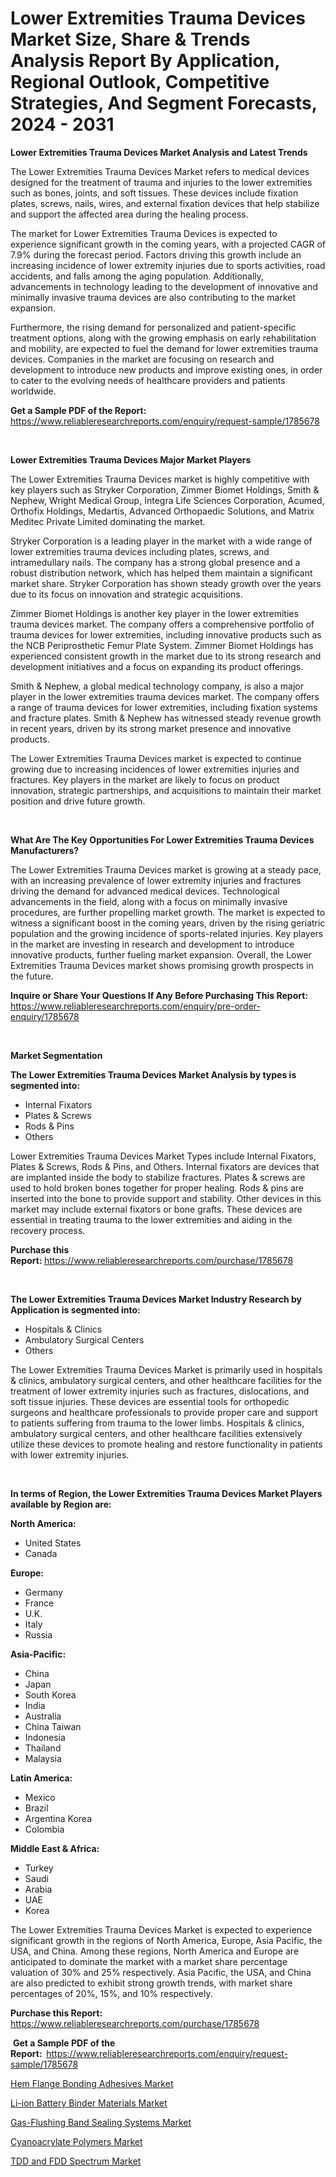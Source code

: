 <p><h1>Lower Extremities Trauma Devices Market Size, Share & Trends Analysis Report By Application, Regional Outlook, Competitive Strategies, And Segment Forecasts, 2024 - 2031</h1></p><p><strong>Lower Extremities Trauma Devices Market Analysis and Latest Trends</strong></p>
<p><p>The Lower Extremities Trauma Devices Market refers to medical devices designed for the treatment of trauma and injuries to the lower extremities such as bones, joints, and soft tissues. These devices include fixation plates, screws, nails, wires, and external fixation devices that help stabilize and support the affected area during the healing process.</p><p>The market for Lower Extremities Trauma Devices is expected to experience significant growth in the coming years, with a projected CAGR of 7.9% during the forecast period. Factors driving this growth include an increasing incidence of lower extremity injuries due to sports activities, road accidents, and falls among the aging population. Additionally, advancements in technology leading to the development of innovative and minimally invasive trauma devices are also contributing to the market expansion.</p><p>Furthermore, the rising demand for personalized and patient-specific treatment options, along with the growing emphasis on early rehabilitation and mobility, are expected to fuel the demand for lower extremities trauma devices. Companies in the market are focusing on research and development to introduce new products and improve existing ones, in order to cater to the evolving needs of healthcare providers and patients worldwide.</p></p>
<p><strong>Get a Sample PDF of the Report:&nbsp;</strong> <a href="https://www.reliableresearchreports.com/enquiry/request-sample/1785678">https://www.reliableresearchreports.com/enquiry/request-sample/1785678</a></p>
<p>&nbsp;</p>
<p><strong>Lower Extremities Trauma Devices Major Market Players</strong></p>
<p><p>The Lower Extremities Trauma Devices market is highly competitive with key players such as Stryker Corporation, Zimmer Biomet Holdings, Smith & Nephew, Wright Medical Group, Integra Life Sciences Corporation, Acumed, Orthofix Holdings, Medartis, Advanced Orthopaedic Solutions, and Matrix Meditec Private Limited dominating the market.</p><p>Stryker Corporation is a leading player in the market with a wide range of lower extremities trauma devices including plates, screws, and intramedullary nails. The company has a strong global presence and a robust distribution network, which has helped them maintain a significant market share. Stryker Corporation has shown steady growth over the years due to its focus on innovation and strategic acquisitions.</p><p>Zimmer Biomet Holdings is another key player in the lower extremities trauma devices market. The company offers a comprehensive portfolio of trauma devices for lower extremities, including innovative products such as the NCB Periprosthetic Femur Plate System. Zimmer Biomet Holdings has experienced consistent growth in the market due to its strong research and development initiatives and a focus on expanding its product offerings.</p><p>Smith & Nephew, a global medical technology company, is also a major player in the lower extremities trauma devices market. The company offers a range of trauma devices for lower extremities, including fixation systems and fracture plates. Smith & Nephew has witnessed steady revenue growth in recent years, driven by its strong market presence and innovative products.</p><p>The Lower Extremities Trauma Devices market is expected to continue growing due to increasing incidences of lower extremities injuries and fractures. Key players in the market are likely to focus on product innovation, strategic partnerships, and acquisitions to maintain their market position and drive future growth.</p></p>
<p>&nbsp;</p>
<p><strong>What Are The Key Opportunities For Lower Extremities Trauma Devices Manufacturers?</strong></p>
<p><p>The Lower Extremities Trauma Devices market is growing at a steady pace, with an increasing prevalence of lower extremity injuries and fractures driving the demand for advanced medical devices. Technological advancements in the field, along with a focus on minimally invasive procedures, are further propelling market growth. The market is expected to witness a significant boost in the coming years, driven by the rising geriatric population and the growing incidence of sports-related injuries. Key players in the market are investing in research and development to introduce innovative products, further fueling market expansion. Overall, the Lower Extremities Trauma Devices market shows promising growth prospects in the future.</p></p>
<p><strong>Inquire or Share Your Questions If Any Before Purchasing This Report:</strong> <a href="https://www.reliableresearchreports.com/enquiry/pre-order-enquiry/1785678">https://www.reliableresearchreports.com/enquiry/pre-order-enquiry/1785678</a></p>
<p>&nbsp;</p>
<p><strong>Market Segmentation</strong></p>
<p><strong>The Lower Extremities Trauma Devices Market Analysis by types is segmented into:</strong></p>
<p><ul><li>Internal Fixators</li><li>Plates & Screws</li><li>Rods & Pins</li><li>Others</li></ul></p>
<p><p>Lower Extremities Trauma Devices Market Types include Internal Fixators, Plates & Screws, Rods & Pins, and Others. Internal fixators are devices that are implanted inside the body to stabilize fractures. Plates & screws are used to hold broken bones together for proper healing. Rods & pins are inserted into the bone to provide support and stability. Other devices in this market may include external fixators or bone grafts. These devices are essential in treating trauma to the lower extremities and aiding in the recovery process.</p></p>
<p><strong>Purchase this Report:&nbsp;</strong><a href="https://www.reliableresearchreports.com/purchase/1785678">https://www.reliableresearchreports.com/purchase/1785678</a></p>
<p>&nbsp;</p>
<p><strong>The Lower Extremities Trauma Devices Market Industry Research by Application is segmented into:</strong></p>
<p><ul><li>Hospitals & Clinics</li><li>Ambulatory Surgical Centers</li><li>Others</li></ul></p>
<p><p>The Lower Extremities Trauma Devices Market is primarily used in hospitals & clinics, ambulatory surgical centers, and other healthcare facilities for the treatment of lower extremity injuries such as fractures, dislocations, and soft tissue injuries. These devices are essential tools for orthopedic surgeons and healthcare professionals to provide proper care and support to patients suffering from trauma to the lower limbs. Hospitals & clinics, ambulatory surgical centers, and other healthcare facilities extensively utilize these devices to promote healing and restore functionality in patients with lower extremity injuries.</p></p>
<p>&nbsp;</p>
<p><strong>In terms of Region, the Lower Extremities Trauma Devices Market Players available by Region are:</strong></p>
<p>
    <p> <strong> North America: </strong>
        <ul>
            <li>United States</li>
            <li>Canada</li>
        </ul>
        </p> 
    <p> <strong> Europe: </strong>
        <ul>
            <li>Germany</li>
            <li>France</li>
            <li>U.K.</li>
            <li>Italy</li>
            <li>Russia</li>
        </ul>
        </p> 
    <p> <strong> Asia-Pacific: </strong>
        <ul>
            <li>China</li>
            <li>Japan</li>
            <li>South Korea</li>
            <li>India</li>
            <li>Australia</li>
            <li>China Taiwan</li>
            <li>Indonesia</li>
            <li>Thailand</li>
            <li>Malaysia</li>
        </ul>
        </p> 
    <p> <strong> Latin America: </strong>
        <ul>
            <li>Mexico</li>
            <li>Brazil</li>
            <li>Argentina Korea</li>
            <li>Colombia</li>
        </ul>
        </p> 
    <p> <strong> Middle East & Africa: </strong>
        <ul>
            <li>Turkey</li>
            <li>Saudi</li>
            <li>Arabia</li>
            <li>UAE</li>
            <li>Korea</li>
        </ul>
    </p>
    </p>
<p><p>The Lower Extremities Trauma Devices Market is expected to experience significant growth in the regions of North America, Europe, Asia Pacific, the USA, and China. Among these regions, North America and Europe are anticipated to dominate the market with a market share percentage valuation of 30% and 25% respectively. Asia Pacific, the USA, and China are also predicted to exhibit strong growth trends, with market share percentages of 20%, 15%, and 10% respectively.</p></p>
<p><strong>Purchase this Report: </strong><a href="https://www.reliableresearchreports.com/purchase/1785678">https://www.reliableresearchreports.com/purchase/1785678</a></p>
<p>&nbsp;<strong>Get a Sample PDF of the Report:&nbsp;&nbsp;</strong><a href="https://www.reliableresearchreports.com/enquiry/request-sample/1785678">https://www.reliableresearchreports.com/enquiry/request-sample/1785678</a></p>
<p><strong></strong></p>
<p><p><a href="https://issuu.com/reportprime-2/docs/hem-flange-bonding-adhesives-market-size-2030.pptx">Hem Flange Bonding Adhesives Market</a></p><p><a href="https://issuu.com/reportprime-2/docs/li-ion-battery-binder-materials-market-size-2030.p">Li-ion Battery Binder Materials Market</a></p><p><a href="https://github.com/irfadac/Market-Research-Report-List-2/blob/main/gas-flushing-band-sealing-systems-market.md">Gas-Flushing Band Sealing Systems Market</a></p><p><a href="https://github.com/ashepherd82/Market-Research-Report-List-3/blob/main/cyanoacrylate-polymers-market.md">Cyanoacrylate Polymers Market</a></p><p><a href="https://github.com/myacatherineblakecaczo9vcsw/Market-Research-Report-List-1/blob/main/tdd-and-fdd-spectrum-market.md">TDD and FDD Spectrum Market</a></p></p>